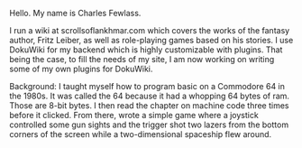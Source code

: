Hello. My name is Charles Fewlass.

I run a wiki at scrollsoflankhmar.com which covers the works of the fantasy author, Fritz Leiber, as well as role-playing games
based on his stories. I use DokuWiki for my backend which is highly customizable with plugins. That being the case, to fill the needs
of my site, I am now working on writing some of my own plugins for DokuWiki.

Background:
I taught myself how to program basic on a Commodore 64 in the 1980s. It was called the 64 because it had a whopping 64 bytes of ram.
Those are 8-bit bytes. I then read the chapter on machine code three times before it clicked. From there, wrote a simple game where
a joystick controlled some gun sights and the trigger shot two lazers from the bottom corners of the screen while a two-dimensional
spaceship flew around.

<!---
elbuagnin/elbuagnin is a ✨ special ✨ repository because its `README.md` (this file) appears on your GitHub profile.
You can click the Preview link to take a look at your changes.
--->
